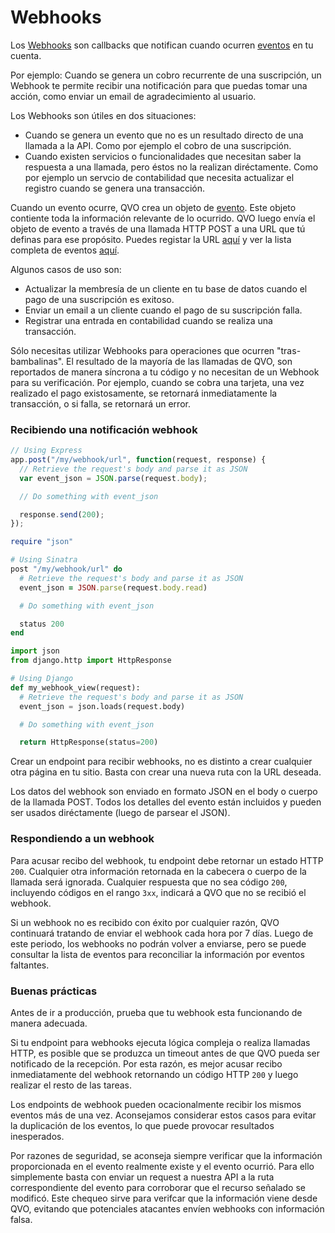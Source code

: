 # Webhooks

Los [Webhooks](https://es.wikipedia.org/wiki/Webhook) son callbacks que notifican cuando ocurren [eventos](#eventos) 
en tu cuenta. 

Por ejemplo: Cuando se genera un cobro recurrente de una suscripción, un Webhook te permite recibir una notificación para que puedas tomar una acción, como enviar un email de agradecimiento al usuario.

Los Webhooks son útiles en dos situaciones:

- Cuando se genera un evento que no es un resultado directo de una llamada a la API. Como por ejemplo el cobro de una suscripción.
- Cuando existen servicios o funcionalidades que necesitan saber la respuesta a una llamada, pero éstos no la realizan diréctamente. Como por ejemplo un servcio de contabilidad que necesita actualizar el registro cuando se genera una transacción.

Cuando un evento ocurre, QVO crea un objeto de [evento](#eventos). Este objeto contiente toda la información relevante de lo ocurrido. QVO luego envía el objeto de evento a través de una llamada HTTP POST a una URL que tú definas para ese propósito. Puedes registar la URL [aquí](https://dashboard.qvo.cl) y ver la lista completa de eventos [aquí](#tipos-de-evento).

Algunos casos de uso son:

- Actualizar la membresía de un cliente en tu base de datos cuando el pago de una suscripción es exitoso.
- Enviar un email a un cliente cuando el pago de su suscripción falla.
- Registrar una entrada en contabilidad cuando se realiza una transacción.

Sólo necesitas utilizar Webhooks para operaciones que ocurren "tras-bambalinas". El resultado de la mayoría de las llamadas de QVO, son reportados de manera síncrona a tu código y no necesitan de un Webhook para su verificación. Por ejemplo, cuando se cobra una tarjeta, una vez realizado el pago existosamente, se retornará inmediatamente la transacción, o si falla, se retornará un error.

### Recibiendo una notificación webhook

```javascript
// Using Express
app.post("/my/webhook/url", function(request, response) {
  // Retrieve the request's body and parse it as JSON
  var event_json = JSON.parse(request.body);

  // Do something with event_json

  response.send(200);
});
```

```ruby
require "json"

# Using Sinatra
post "/my/webhook/url" do
  # Retrieve the request's body and parse it as JSON
  event_json = JSON.parse(request.body.read)

  # Do something with event_json

  status 200
end
```

```python
import json
from django.http import HttpResponse

# Using Django
def my_webhook_view(request):
  # Retrieve the request's body and parse it as JSON
  event_json = json.loads(request.body)

  # Do something with event_json

  return HttpResponse(status=200)
```

Crear un endpoint para recibir webhooks, no es distinto a crear cualquier otra página en tu sitio. Basta con crear una nueva ruta con la URL deseada.

Los datos del webhook son enviado en formato JSON en el body o cuerpo de la llamada POST. Todos los detalles del evento están incluidos y pueden ser usados diréctamente (luego de parsear el JSON).

### Respondiendo a un webhook

Para acusar recibo del webhook, tu endpoint debe retornar un estado HTTP `200`. Cualquier otra información retornada en la cabecera o cuerpo de la llamada será ignorada. Cualquier respuesta que no sea código `200`, incluyendo códigos en el rango `3xx`, indicará a QVO que no se recibió el webhook.

Si un webhook no es recibido con éxito por cualquier razón, QVO continuará tratando de enviar el webhook cada hora por 7 días. Luego de este periodo, los webhooks no podrán volver a enviarse, pero se puede consultar la lista de eventos para reconciliar la información por eventos faltantes.

### Buenas prácticas

Antes de ir a producción, prueba que tu webhook esta funcionando de manera adecuada.

Si tu endpoint para webhooks ejecuta lógica compleja o realiza llamadas HTTP, es posible que se produzca un timeout antes de que QVO pueda ser notificado de la recepción. Por esta razón, es mejor acusar recibo inmediatamente del webhook retornando un código HTTP `200` y luego realizar el resto de las tareas.

Los endpoints de webhook pueden ocacionalmente recibir los mismos eventos más de una vez. Aconsejamos considerar estos casos para evitar la duplicación de los eventos, lo que puede provocar resultados inesperados.

Por razones de seguridad, se aconseja siempre verificar que la información proporcionada en el evento realmente existe y el evento ocurrió. Para ello simplemente basta con enviar un request a nuestra API a la ruta correspondiente del evento para corroborar que el recurso señalado se modificó. Este chequeo sirve para verifcar que la información viene desde QVO, evitando que potenciales atacantes envíen webhooks con información falsa.